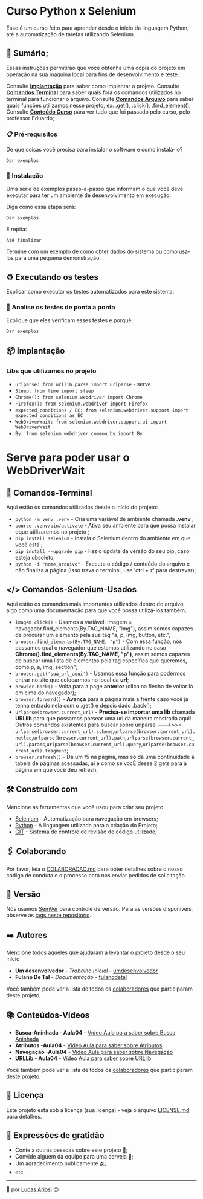 # Curso Python x Selenium

Esse é um curso feito para aprender desde o inicio da linguagem Python, até a automatização de tarefas utilizando Selenium.

## 🚀 Sumário;

Essas instruções permitirão que você obtenha uma cópia do projeto em operação na sua máquina local para fins de desenvolvimento e teste.

Consulte **[Implantação](#-implanta%C3%A7%C3%A3o)** para saber como implantar o projeto.
Consulte **[Comandos Terminal](#-Comandos-Terminal)** para saber quais fora os comandos utilizados no terminal para funcionar o arquivo.
Consulte **[Comandos Arquivo](#-Comandos-Selenium-Usados)** para saber quais funções utilizamos nesse projeto, ex: .get(), .click(), .find_element();
Consulte **[Conteúdo Curso](#-Conteúdos-Vídeos)** para ver tudo que foi passado pelo curso, pelo professor Eduardo;

### 📋 Pré-requisitos

De que coisas você precisa para instalar o software e como instalá-lo?

```
Dar exemplos
```

### 🔧 Instalação

Uma série de exemplos passo-a-passo que informam o que você deve executar para ter um ambiente de desenvolvimento em execução.

Diga como essa etapa será:

```
Dar exemplos
```

E repita:

```
Até finalizar
```

Termine com um exemplo de como obter dados do sistema ou como usá-los para uma pequena demonstração.

## ⚙️ Executando os testes

Explicar como executar os testes automatizados para este sistema.

### 🔩 Analise os testes de ponta a ponta

Explique que eles verificam esses testes e porquê.

```
Dar exemplos
```

## 📦 Implantação

### Libs que utilizamos no projeto

* `urlparse: from urllib.parse import urlparse` - serve
* `Sleep: from time import sleep`
* `Chrome(): from selenium.webdriver import Chrome`
* `Firefox(): from selenium.webdriver import Firefox`
* `expected_conditions / EC: from selenium.webdriver.support import expected_conditions as EC`
* `WebDriverWait: from selenium.webdriver.support.ui import WebDriverWait`
* `By: from selenium.webdriver.common.by import By`

# Serve para poder usar o WebDriverWait





## 🐧 Comandos-Terminal

Aqui estão os comandos utilizados desde o início do projeto:

* `python -m venv .venv` - Cria uma variável de ambiente chamada **.venv** ;
* `source .venv/bin/activate` - Ativa seu ambiente para que possa instalar oque utilizaremos no projeto ;
* `pip install selenium` - Instala o Selenium dentro do ambiente em que você está ;
* `pip install --upgrade pip` - Faz o update da versão do seu pip, caso esteja obsoleto;
* `python -i "nome_arquivo"` - Executa o código / conteúdo do arquivo e não finaliza a página (Isso trava o terminal, use 'ctrl + z' para destravar);

## </> Comandos-Selenium-Usados

Aqui estão os comandos mais importantes utilizados dentro do arquivo, algo como uma documentação para que você possa utilizá-los também;

* `imagem.click()` - Usamos a variável: imagem = navegador.find_elements(By.TAG_NAME, "img"), assim somos capazes de procurar um elemento pela sua tag "a, p, img, button, etc.";
* `browser.find_elements(By.TAG_NAME, "p")` - Com essa função, nós passamos qual o navegador que estamos utilizando no caso **Chrome().find_elements(By.TAG_NAME, "p")**, assim somos capazes de buscar uma lista de elementos pela tag específica que queremos, como p, a, img, section";
* `browser.get('sua_url_aqui')` - Usamos essa função para podermos entrar no site que colocarmos no local da **url**;
* `browser.back()` - Volta para a page **anterior** (clica na flecha de voltar lá em cima do navegador);
* `browser.forward()` - **Avança** para a página mais a frente caso você já tenha entrado nela com o .get() e depois dado .back();
* `urlparse(browser.current_url)` - **Precisa-se importar uma lib** chamada **URLlib** para que possamos parsear uma url da maneira mostrada aqui! Outros comandos existentes para buscar sobre urlparse --->>>> `urlparse(browser.current_url).scheme`,`urlparse(browser.current_url).netloc`,`urlparse(browser.current_url).path`,`urlparse(browser.current_url).params`,`urlparse(browser.current_url).query`,`urlparse(browser.current_url).fragment`;
* `browser.refresh()` - Dá um f5 na página, mas só dá uma continuidade à tabela de páginas acessadas, ai é como se vocÊ desse 2 gets para a página em que você deu refresh;


## 🛠️ Construído com

Mencione as ferramentas que você usou para criar seu projeto

* [Selenium](https://selenium-python.readthedocs.io/locating-elements.html) - Automatização para navegação em browsers;
* [Python](https://docs.python.org/pt-br/3/) - A linguagem utilizada para a criação do Projeto;
* [GIT](https://git-scm.com/docs/git/pt_BR) - Sistema de controle de revisão de código utilizado;

## 🖇️ Colaborando

Por favor, leia o [COLABORACAO.md](https://gist.github.com/usuario/linkParaInfoSobreContribuicoes) para obter detalhes sobre o nosso código de conduta e o processo para nos enviar pedidos de solicitação.

## 📌 Versão

Nós usamos [SemVer](http://semver.org/) para controle de versão. Para as versões disponíveis, observe as [tags neste repositório](https://github.com/suas/tags/do/projeto). 

## ✒️ Autores

Mencione todos aqueles que ajudaram a levantar o projeto desde o seu início

* **Um desenvolvedor** - *Trabalho Inicial* - [umdesenvolvedor](https://github.com/linkParaPerfil)
* **Fulano De Tal** - *Documentação* - [fulanodetal](https://github.com/linkParaPerfil)

Você também pode ver a lista de todos os [colaboradores](https://github.com/usuario/projeto/colaboradores) que participaram deste projeto.

## 📚 Conteúdos-Vídeos

* **Busca-Aninhada - Aula04** - [Vídeo Aula para saber sobre Busca Aninhada](https://youtu.be/H6D8EFSGml0?si=Sf5C5ZhfmhM65Dj1&t=141)
* **Atributos -Aula04** - [Vídeo Aula para saber sobre Atributos](https://youtu.be/H6D8EFSGml0?si=EsUyJ2CptxKlJwPa&t=1523)
* **Navegação -Aula04** - [Vídeo Aula para saber sobre Navegação](https://youtu.be/H6D8EFSGml0?si=cW5ksnVMSaA96Prc&t=2564)
* **URLLib - Aula04** - [Vídeo Aula para saber sobre URLlib](https://youtu.be/H6D8EFSGml0?si=D4Jkm4XZhDNoHQrO&t=3992)

Você também pode ver a lista de todos os [colaboradores](https://github.com/usuario/projeto/colaboradores) que participaram deste projeto.

## 📄 Licença

Este projeto está sob a licença (sua licença) - veja o arquivo [LICENSE.md](https://github.com/usuario/projeto/licenca) para detalhes.

## 🎁 Expressões de gratidão

* Conte a outras pessoas sobre este projeto 📢;
* Convide alguém da equipe para uma cerveja 🍺;
* Um agradecimento publicamente 🫂;
* etc.


---
🤍 por [Lucas Ariosi](https://github.com/SLAriosi) 😊